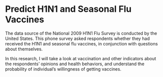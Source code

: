 # Predict H1N1 and Seasonal Flu Vaccines
The data source of the National 2009 H1N1 Flu Survey is conducted by the United States. This phone survey asked respondents whether they had received the H1N1 and seasonal flu vaccines, in conjunction with questions about themselves. 

In this research, I will take a look at vaccination and other indicators about the respondents’ opinions and health behaviors, and understand the probability of individual’s willingness of getting vaccines. 
